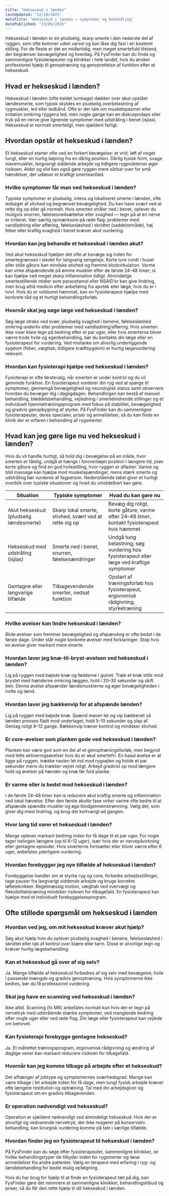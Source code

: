```yaml
---
title: "Hekseskud i lænden"
lastUpdated: "12/10/2025"
metaTitle: "Hekseskud i lænden → symptomer og behandling"
datePublished: "13/09/2025"
---
```


Hekseskud i lænden er en pludselig, skarp smerte i den nederste del af ryggen, som ofte kommer uden varsel og kan låse dig fast i en bestemt stilling. For de fleste er det en midlertidig, men meget smertefuld tilstand, der begrænser bevægelighed og hverdag. På FysFinder kan du finde og sammenligne fysioterapeuter og klinikker i hele landet, hvis du ønsker professionel hjælp til genoptræning og genoprettelse af funktion efter et hekseskud.

## Hvad er hekseskud i lænden?
Hekseskud i lænden (ofte kaldet lumbago) dækker over akut opstået lændesmerte, som typisk skyldes en pludselig overbelastning af rygmuskler, led eller ledbånd. Ofte er der tale om muskelspasmer eller irritation omkring ryggens led, men nogle gange kan en diskusprolaps eller tryk på en nerve give lignende symptomer med udstråling i benet (isjias). Hekseskud er normalt smerteligt, men sjældent farligt.

## Hvordan opstår et hekseskud i lænden?
Et hekseskud starter ofte ved en forkert bevægelse: et vrid, løft af noget tungt, eller en hurtig bøjning fra en dårlig position. Dårlig fysisk form, svage mavemuskler, langvarigt siddende arbejde og tidligere rygproblemer øger risikoen. Alder og slid kan også gøre ryggen mere sårbar over for små hændelser, der udløser et kraftigt smerteanfald.

### Hvilke symptomer får man ved hekseskud i lænden?
Typiske symptomer er pludselig, intens og lokaliseret smerte i lænden, ofte ledsaget af stivhed og begrænset bevægelighed. Du kan have svært ved at rette dig op eller gå normalt. Hvis smerten stråler ned i benet, oplever du muligvis snurren, følelsesnedsættelse eller svaghed — tegn på at en nerve er irriteret. Vær særlig opmærksom på røde flag: problemer med vandladning eller afføring, følelsesløshed i skridtet (saddelområde), høj feber eller kraftig svaghed i benet kræver akut vurdering.

### Hvordan kan jeg behandle et hekseskud i lænden akut?
Ved akut hekseskud hjælper det ofte at bevæge sig inden for smertegrænsen i stedet for langvarig sengeleje. Korte ture rundt i huset eller stille gåture kan mindske stivhed og fremme blodcirkulation. Varme kan virke afspændende på ømme muskler efter de første 24–48 timer; is kan hjælpe ved meget skarp inflammation tidligt. Almindelige smertestillende midler som paracetamol eller NSAID’er kan give lindring, men brug altid medicin efter anbefaling fra apotek eller læge, hvis du er i tvivl. Hvis du er voldsomt hæmmet, kan en fysioterapeut hjælpe med konkrete råd og et hurtigt behandlingsforløb.

### Hvornår skal jeg søge læge ved hekseskud i lænden?
Søg læge straks ved svær, pludselig svaghed i benene, følelsesløshed omkring underliv eller problemer med vandladning/afføring. Hvis smerten ikke viser klare tegn på bedring efter et par uger, eller hvis smerterne bliver værre trods hvile og egenbehandling, bør du kontakte din læge eller en fysioterapeut for vurdering. Ved mistanke om alvorlig underliggende sygdom (feber, vægttab, tidligere kræftsygdom) er hurtig lægevurdering relevant.

### Hvordan kan fysioterapi hjælpe ved hekseskud i lænden?
Fysioterapi er ofte førstevalg, når smerten er under kontrol og du vil genvinde funktion. En fysioterapeut vurderer din ryg ved at spørge til symptomer, gennemgå bevægelighed og neurologisk status samt observere hvordan du bevæger dig i dagligdagen. Behandlingen kan bestå af manuel behandling, bløddelsbehandling, vejledning i smertelindrende stillinger og et individuelt hjemmetræningsprogram med fokus på stabilitet, bevægelighed og gradvis genopbygning af styrke. På FysFinder kan du sammenligne fysioterapeuter, deres specialer, priser og anmeldelser, så du kan finde en klinik der er erfaren i behandling af rygsmerter.

## Hvad kan jeg gøre lige nu ved hekseskud i lænden?
Hvis du vil handle hurtigt, så hold dig i bevægelse på en måde, hvor smerten er tålelig, undgå at hænge i foroverbøjet position i længere tid, prøv korte gåture og find en god hvilestilling, hvor ryggen er aflaster. Varme og blid massage kan hjælpe mod muskelspændinger, mens stærk smerte og udstråling bør vurderes af fagperson. Nedenstående tabel giver et hurtigt overblik over typiske situationer og hvad du umiddelbart kan gøre.

| Situation | Typiske symptomer | Hvad du kan gøre nu |
|---|---|---|
| Akut hekseskud (pludselig lændesmerte) | Skarp lokal smerte, stivhed, svært ved at rette sig op | Bevæg dig roligt, korte gåture, varme efter 24–48 timer, kontakt fysioterapeut hvis hæmmet |
| Hekseskud med udstråling (isjias) | Smerte ned i benet, snurren, følelsesændringer | Undgå tung belastning, søg vurdering hos fysioterapeut eller læge ved kraftige symptomer |
| Gentagne eller langvarige tilfælde | Tilbagevendende smerter, nedsat funktion | Opstart af træningsforløb hos fysioterapeut, ergonomisk rådgivning, styrketræning |

### Hvilke øvelser kan lindre hekseskud i lænden?
Blide øvelser som fremmer bevægelighed og afspænding er ofte bedst i de første dage. Under står nogle konkrete øvelser med forklaringer. Stop hvis en øvelse giver markant mere smerte.

### Hvordan laver jeg knæ-til-bryst-øvelsen ved hekseskud i lænden?
Lig på ryggen med bøjede knæ og fødderne i gulvet. Træk et knæ stille mod brystet med hænderne omkring læggen, hold i 20–30 sekunder og skift ben. Denne øvelse afspænder lændemusklerne og øger bevægeligheden i hofte og lænd.

### Hvordan laver jeg bækkenvip for at afspænde lænden?
Lig på ryggen med bøjede knæ. Spænd maven let og vip bækkenet så lænden presses fladt mod underlaget, hold 5–10 sekunder og slap af. Gentag roligt 8–12 gange. Bækkenvip træner kontrol og mindsker stivhed.

### Er core-øvelser som planken gode ved hekseskud i lænden?
Planken kan være god som en del af et genoptræningsforløb, men begynd med lette aktiveringsøvelser hvis du er akut smertefri. En basal øvelse er at ligge på ryggen, trække navlen let ind mod rygsøjlen og holde et par sekunder mens du trækker vejret roligt. Arbejd gradvist op mod længere hold og øvelser på hænder og knæ før fuld planke.

### Er varme eller is bedst mod hekseskud i lænden?
I de første 24–48 timer kan is reducere akut kraftig smerte og inflammation ved lokal hævelse. Efter den første akutte fase virker varme ofte bedre til at afspænde spændte muskler og øge blodgennemstrømning. Vælg det, som giver dig mest lindring, og brug det kortvarigt ad gangen.

### Hvor lang tid varer et hekseskud i lænden?
Mange oplever markant bedring inden for få dage til et par uger. For nogle tager helingen længere (op til 6–12 uger), især hvis der er nervepåvirkning eller gentagne episoder. Hvis smerterne fortsætter eller bliver værre efter 6 uger, anbefales yderligere vurdering.

### Hvordan forebygger jeg nye tilfælde af hekseskud i lænden?
Forebyggelse handler om at styrke ryg og core, forbedre arbejdsstillinger, tage pauser fra langvarigt siddende arbejde og bruge korrekte løfteteknikker. Regelmæssig motion, vægttab ved overvægt og fleksibilitetstræning mindsker risikoen for tilbagefald. En fysioterapeut kan hjælpe med et individuelt forebyggelsesprogram.

## Ofte stillede spørgsmål om hekseskud i lænden

### Hvordan ved jeg, om mit hekseskud kræver akut hjælp?
Søg akut hjælp hvis du oplever pludselig svaghed i benene, følelsesløshed i skridtet eller tab af kontrol over blære eller tarm. Disse er alvorlige tegn og kræver hurtig lægebehandling.

### Kan et hekseskud gå over af sig selv?
Ja. Mange tilfælde af hekseskud forbedres af sig selv med bevægelse, hvile i passende mængde og gradvis genoptræning. Hvis symptomerne ikke bedres, bør du få professionel vurdering.

### Skal jeg have en scanning ved hekseskud i lænden?
Ikke altid. Scanning (fx MR) anbefales normalt kun hvis der er tegn på nervetryk med udstrålende stærke symptomer, ved manglende bedring efter nogle uger eller ved røde flag. Din læge eller fysioterapeut kan vejlede om behovet.

### Kan fysioterapi forebygge gentagne hekseskud?
Ja. Et målrettet træningsprogram, ergonomisk rådgivning og ændring af daglige vaner kan markant reducere risikoen for tilbagefald.

### Hvornår kan jeg komme tilbage på arbejde efter et hekseskud?
Det afhænger af jobtype og symptomernes sværhedsgrad. Mange kan være tilbage i let arbejde inden for få dage, men tungt fysisk arbejde kræver ofte længere restitution og optræning. Tal med din arbejdsgiver og fysioterapeut om en gradvis tilbagevenden.

### Er operation nødvendigt ved hekseskud?
Operation er sjældent nødvendigt ved almindeligt hekseskud. Hvis der er alvorligt og vedvarende nervetryk, der ikke reagerer på konservativ behandling, kan kirurgisk vurdering komme på tale i særlige tilfælde.

### Hvordan finder jeg en fysioterapeut til hekseskud i lænden?
På FysFinder kan du søge efter fysioterapeuter, sammenligne klinikker, se hvilke behandlingstyper de tilbyder inden for rygsmerter og læse anmeldelser fra andre patienter. Vælg en terapeut med erfaring i ryg- og lændebehandling for bedst mulig opfølgning.

Hvis du har brug for hjælp til at finde en fysioterapeut tæt på dig, kan FysFinder gøre det nemmere at sammenligne klinikker, behandlingstilbud og priser, så du får den rette hjælp til dit hekseskud i lænden.